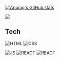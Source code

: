 
[![Anurag's GitHub stats](https://github-readme-stats.vercel.app/api?username=tjdwp0211)](https://github.com/anuraghazra/github-readme-stats)
<div style="display: flex;">
<a href="https://opgc.me/#/users/tjdwp0211" target="_blank"><img src="https://api.opgc.me/githubs/users/tjdwp0211/tag/?theme=basic" /></a>
</div>

## Tech 
![HTML](https://img.shields.io/badge/HTML-f2f2f2?style=flat-square&logo=HTML5&logoColor=#E34F26) ![CSS](https://img.shields.io/badge/CSS-1572B6?style=flat-square&logo=CSS3&logoColor=#1572B6) 

![JS](https://img.shields.io/badge/JavaScript-F7DF1E?style=flat-square&logo=JavaScript&logoColor=black) ![REACT](https://img.shields.io/badge/React-61DAFB?style=flat-square&logo=React&logoColor=white) ![REACT](https://img.shields.io/badge/Redux-764ABC?style=flat-square&logo=Redux&logoColor=white)
